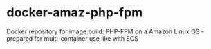 # docker-amaz-php-fpm
Docker repository for image build: PHP-FPM on a Amazon Linux OS - prepared for multi-container use like with ECS
